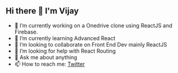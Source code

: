 ## Hi there 👋 I'm Vijay


- 🔭 I’m currently working on a Onedrive clone using ReactJS and Firebase.
- 🌱 I’m currently learning Advanced React
- 👯 I’m looking to collaborate on Front End Dev mainly ReactJS
- 🤔 I’m looking for help with React Routing
- 💬 Ask me about anything
- 📫 How to reach me: [Twitter](https://twitter.com/vijaya_bhaskar_)



<!--
**vijaya-bhaskar/vijaya-bhaskar** is a ✨ _special_ ✨ repository because its `README.md` (this file) appears on your GitHub profile.

Here are some ideas to get you started:

- 🔭 I’m currently working on ...React
- 🌱 I’m currently learning ...React
- 👯 I’m looking to collaborate on ...React
- 🤔 I’m looking for help with ...React
- 💬 Ask me about ...Anything
- 📫 How to reach me: ...
- 😄 Pronouns: ...
- ⚡ Fun fact: ...
-->
